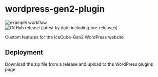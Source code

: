 # wordpress-gen2-plugin

![example workflow](https://github.com/WIPACrepo/wordpress-gen2-plugin/actions/workflows/ci.yml/badge.svg)
![GitHub release (latest by date including pre-releases)](https://img.shields.io/github/v/release/WIPACrepo/wordpress-gen2-plugin?include_prereleases)

Custom features for the IceCube-Gen2 WordPress website

## Deployment

Download the zip file from a release and upload to the WordPress plugins page.

